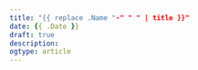 ```yaml
---
title: "{{ replace .Name "-" " " | title }}"
date: {{ .Date }}
draft: true
description:
ogtype: article
---
```


